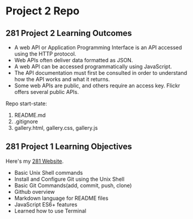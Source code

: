 # Project 2 Repo

## 281 Project 2 Learning Outcomes

- A web API or Application Programming Interface is an API accessed using the HTTP protocol.
- Web APIs often deliver data formatted as JSON.
- A web API can be accessed programmatically using JavaScript.
- The API documentation must first be consulted in order to understand how the API works and what it returns.
- Some web APIs are public, and others require an access key. Flickr offers several public APIs.

Repo start-state:

1. README.md
2. .gitignore
3. gallery.html, gallery.css, gallery.js

## 281 Project 1 Learning Objectives

Here's my [281 Website](https://pages.uoregon.edu/aphilip/281/).

- Basic Unix Shell commands
- Install and Configure Git using the Unix Shell
- Basic Git Commands(add, commit, push, clone)
- Github overview
- Markdown language for README files
- JavaScript  ES6+ features
- Learned how to use Terminal
